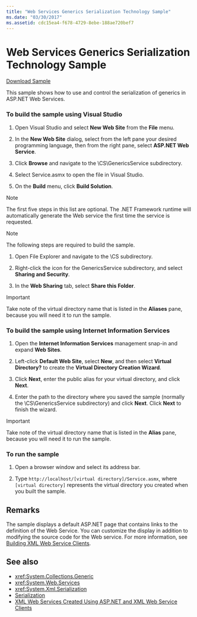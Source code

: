 ```yaml
---
title: "Web Services Generics Serialization Technology Sample"
ms.date: "03/30/2017"
ms.assetid: cdc15ea4-f678-4729-8ebe-188ae720bef7
---
```

# Web Services Generics Serialization Technology Sample
[Download Sample](https://download.microsoft.com/download/4/7/B/47B2164C-E780-4B10-8DE4-2CB5B886E0A6/Technologies/Serialization/Xml%20Serialization/GenericsSerialization.zip.exe)  
  
 This sample shows how to use and control the serialization of generics in ASP.NET Web Services.  
  
### To build the sample using Visual Studio  
  
1. Open Visual Studio and select **New Web Site** from the **File** menu.  
  
2. In the **New Web Site** dialog, select from the left pane your desired programming language, then from the right pane, select **ASP.NET Web Service**.  
  
3. Click **Browse** and navigate to the \CS\GenericsService subdirectory.  
  
4. Select Service.asmx to open the file in Visual Studio.  
  
5. On the **Build** menu, click **Build Solution**.  
  
> [!NOTE]
> The first five steps in this list are optional. The .NET Framework runtime will automatically generate the Web service the first time the service is requested.  
  
> [!NOTE]
> The following steps are required to build the sample.  
  
1. Open File Explorer and navigate to the \CS subdirectory.  
  
2. Right-click the icon for the GenericsService subdirectory, and select **Sharing and Security**.  
  
3. In the **Web Sharing** tab, select **Share this Folder**.  
  
> [!IMPORTANT]
> Take note of the virtual directory name that is listed in the **Aliases** pane, because you will need it to run the sample.  
  
### To build the sample using Internet Information Services  
  
1. Open the **Internet Information Services** management snap-in and expand **Web Sites**.  
  
2. Left-click **Default Web Site**, select **New**, and then select **Virtual Directory?** to create the **Virtual Directory Creation Wizard**.  
  
3. Click **Next**, enter the public alias for your virtual directory, and click **Next**.  
  
4. Enter the path to the directory where you saved the sample (normally the \CS\GenericsService subdirectory) and click **Next**. Click **Next** to finish the wizard.  
  
> [!IMPORTANT]
> Take note of the virtual directory name that is listed in the **Alias** pane, because you will need it to run the sample.  
  
### To run the sample  
  
1. Open a browser window and select its address bar.  
  
2. Type `http://localhost/[virtual directory]/Service.asmx`, where `[virtual directory]` represents the virtual directory you created when you built the sample.  
  
## Remarks  
 The sample displays a default ASP.NET page that contains links to the definition of the Web Service. You can customize the display in addition to modifying the source code for the Web service. For more information, see [Building XML Web Service Clients](https://docs.microsoft.com/previous-versions/dotnet/netframework-4.0/w3h45ebk(v=vs.100)).  
  
## See also

- <xref:System.Collections.Generic>
- <xref:System.Web.Services>
- <xref:System.Xml.Serialization>
- [Serialization](../../../docs/standard/serialization/index.md)
- [XML Web Services Created Using ASP.NET and XML Web Service Clients](https://docs.microsoft.com/previous-versions/dotnet/netframework-4.0/7bkzywba(v=vs.100))
